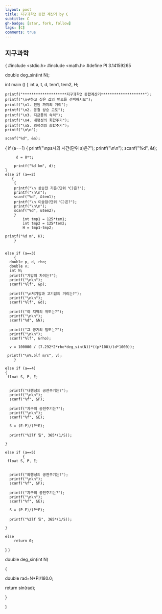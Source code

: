```yaml
---
layout: post
title: 지구과학2 종합 계산기 by C
subtitle: C
gh-badge: [star, fork, follow]
tags: [C]
comments: true
---
```



## 지구과학

{
#include <stdio.h>
#include <math.h>
#define PI 3.14159265

double deg_sin(int N);


int main ()
{
    int a, t, d, tem1, tem2, H;

    printf("********************지구과학2 종합계산기********************");
    printf("\n구하고 싶은 값의 번호를 선택하시오");
    printf("\n1. 진원 까지의 거리");
    printf("\n2. 응결 상승 고도");
    printf("\n3. 지균풍의 속력");
    printf("\n4. 내행성의 회합주기");
    printf("\n5. 외행성의 회합주기");
    printf("\n\n");

    scanf("%d", &a);


{
    if (a==1)
    {
        printf("\nps시의 시간(단위 s)은?");
        printf("\n\n");
        scanf("%d", &t);

         d = 8*t;

        printf("%d km", d);
    }
    else if (a==2)
       {
        {
        printf("\n 상승전 기온(단위 ℃)은?");
        printf("\n\n");
        scanf("%d", &tem1);
        printf("\n 이슬점(단위 ℃)은?");
        printf("\n\n");
        scanf("%d", &tem2);
        }
            int tmp1 = 125*tem1;
            int tmp2 = 125*tem2;
            H = tmp1-tmp2;

    printf("%d m", H);
        }


    else if (a==3)
        {
      double p, d, rho;
      double v;
      int N;
      printf("기압의 차이는?");
      printf("\n\n");
      scanf("%lf", &p);

      printf("\n저기압과 고기압의 거리는?");
      printf("\n\n");
      scanf("%lf", &d);

      printf("이 지역의 위도는?");
      printf("\n\n");
      scanf("%d", &N);

      printf("그 공기의 밀도는?");
      printf("\n\n");
      scanf("%lf", &rho);

      v = 100000 / (7.292*2*rho*deg_sin(N))*((p*100)/(d*1000));

     printf("\n%.5lf m/s", v);
        }

    else if (a==4)
    {
     float S, P, E;


      printf("내행성의 공전주기는?");
      printf("\n\n");
      scanf("%f", &P);

      printf("지구의 공전주기는?");
      printf("\n\n");
      scanf("%f", &E);

      S = (E-P)/(P*E);

      printf("%2lf 일", 365*(1/S));

    }

    else if (a==5)
            {
     float S, P, E;


      printf("외행성의 공전주기는?");
      printf("\n\n");
      scanf("%f", &P);

      printf("지구의 공전주기는?");
      printf("\n\n");
      scanf("%f", &E);

      S = (P-E)/(P*E);

      printf("%2lf 일", 365*(1/S));

    }

    else
        return 0;
}
}


double deg_sin(int N)

{

double rad=N*PI/180.0;

return sin(rad);

}



}
